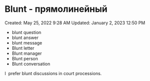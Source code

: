 # Blunt - прямолинейный

Created: May 25, 2022 9:28 AM
Updated: January 2, 2023 12:50 PM

- blunt question
- blunt answer
- blunt message
- Blunt letter
- Blunt manager
- Blunt person
- Blunt conversation

I  prefer blunt discussions in court processions.